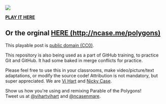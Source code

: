 ![](http://i.imgur.com/NcsRW1q.png)

**[PLAY IT HERE](https://gh-dev-ws-0304.github.io/conflict-practice-JPHoesch/)**

Or the orginal **[HERE (http://ncase.me/polygons)](http://ncase.me/polygons)**
---

This playable post is [public domain (CC0)](http://creativecommons.org/publicdomain/zero/1.0).

This repository is also being used as a part of GitHub training, to practice Git and GitHub.
It had some baked in merge conflicts for practice.

Please feel free to use this in your classrooms,
make video/picture/text adaptations,
or modify the source code!
Attribution is not mandatory, but super appreciated.
We are [Vi Hart](http://vihart.com/) and [Nicky Case](http://ncase.me/).

Show us how you're using and remixing Parable of the Polygons!    
Tweet us at
[@vihartvihart](https://twitter.com/vihartvihart) and
[@ncasenmare](https://twitter.com/ncasenmare).
